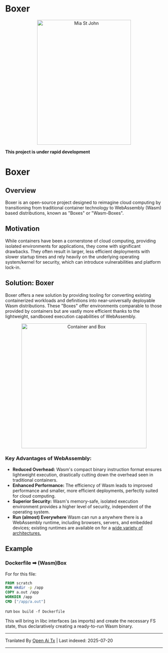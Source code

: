 ﻿
# Boxer

<p align="center">
  <p align="center">
    <a href="https://en.wikipedia.org/wiki/Mia_St._John" target="_blank">
      <img src="https://user-images.githubusercontent.com/20820229/164059786-8d082b44-59d6-431a-adf4-993116c8d492.png" alt="Mia St John" width="300"             height="400">
    </a>
  </p>
</p>

**This project is under rapid development**

# Boxer

## Overview
Boxer is an open-source project designed to reimagine cloud computing by transitioning from traditional container technology to WebAssembly (Wasm) based distributions, known as "Boxes" or "Wasm-Boxes".

## Motivation
While containers have been a cornerstone of cloud computing, providing isolated environments for applications, they come with significant drawbacks. They often result in larger, less efficient deployments with slower startup times and rely heavily on the underlying operating system/kernel for security, which can introduce vulnerabilities and platform lock-in.

## Solution: Boxer
Boxer offers a new solution by providing tooling for converting existing containerized workloads and definitions into near-universally deployable Wasm distributions. These "Boxes" offer environments comparable to those provided by containers but are vastly more efficient thanks to the lightweight, sandboxed execution capabilities of WebAssembly.

<p align="center">
  <p align="center">
    <a href="https://boxer.dev" target="_blank">
      <img src="https://github.com/dphilla/wasm-vfs/assets/20820229/4b0309d8-c8ae-427a-8af3-67857a8eebf3" alt="Container and Box" width="400"             height="400">
    </a>
  </p>
</p>


### Key Advantages of WebAssembly:
- **Reduced Overhead:** Wasm's compact binary instruction format ensures lightweight execution, drastically cutting down the overhead seen in traditional containers.
- **Enhanced Performance:** The efficiency of Wasm leads to improved performance and smaller, more efficient deployments, perfectly suited for cloud computing.
- **Superior Security:** Wasm's memory-safe, isolated execution environment provides a higher level of security, independent of the operating system.
- **Run (almost) Everywhere** Wasm can run a anywhere there is a WebAssembly runtime, including browsers, servers, and embedded devices; existing runtimes are available on for a [wide variety of architectures.](https://github.com/appcypher/awesome-wasm-runtimes)

## Example

### Dockerfile ➡ (Wasm)Box

For for this file:


```Dockerfile
FROM scratch
RUN mkdir -p /app
COPY a.out /app
WORKDIR /app
CMD ["/app/a.out"]
```
run  `box build -f Dockerfile`

This will bring in libc interfaces (as imports) and create the necessary FS state, thus declaratively creating a ready-to-run Wasm binary.



---

Tranlated By [Open Ai Tx](https://github.com/OpenAiTx/OpenAiTx) | Last indexed: 2025-07-20

---